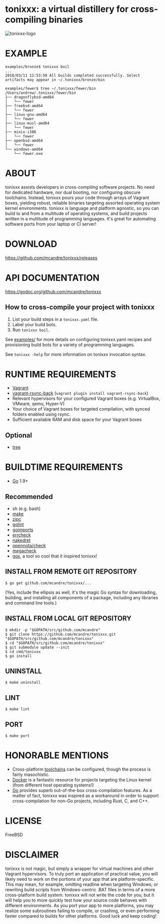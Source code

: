 # tonixxx: a virtual distillery for cross-compiling binaries

![tonixxx-logo](https://raw.githubusercontent.com/mcandre/tonixxx/master/tonixxx.png)

# EXAMPLE

```console
examples/bronze$ tonixxx boil
...
2018/03/11 12:53:50 All builds completed successfully. Select artifacts may appear in ~/.tonixxx/bronze/bin

examples/fewer$ tree ~/.tonixxx/fewer/bin
/Users/andrew/.tonixxx/fewer/bin
├── dragonflybsd-amd64
│   └── fewer
├── freebsd-amd64
│   └── fewer
├── linux-gnu-amd64
│   └── fewer
├── linux-musl-amd64
│   └── fewer
├── minix-i386
│   └── fewer
├── openbsd-amd64
│   └── fewer
└── windows-amd64
    └── fewer.exe
```

# ABOUT

tonixxx assists developers in cross-compiling software projects. No need for dedicated hardware, nor dual booting, nor configuring obscure toolchains. Instead, tonixxx pours your code through arrays of Vagrant boxes, yielding robust, reliable binaries targeting assorted operating system kernel environments. tonixxx is language and platform agnostic, so you can build to and from a multitude of operating systems, and build projects written in a multitude of programming languages. It's great for automating software ports from your laptop or CI server!

# DOWNLOAD

https://github.com/mcandre/tonixxx/releases

# API DOCUMENTATION

https://godoc.org/github.com/mcandre/tonixxx

## How to cross-compile your project with tonixxx

1. List your build steps in a `tonixxx.yaml` file.
2. Label your build bots.
3. Run `tonixxx boil`.

See [examples/](https://github.com/mcandre/tonixxx/tree/master/examples) for more details on configuring tonixxx.yaml recipes and provisioning build bots for a variety of programming languages.

See `tonixxx -help` for more information on tonixxx invocation syntax.

# RUNTIME REQUIREMENTS

* [Vagrant](https://www.vagrantup.com/)
* [vagrant-rsync-back](https://github.com/smerrill/vagrant-rsync-back) (`vagrant plugin install vagrant-rsync-back`)
* Relevant hypervisors for your configured Vagrant boxes (e.g. VirtualBox, VMware, qemu, Hyper-V)
* Your choice of Vagrant boxes for targeted compilation, with synced folders enabled using rsync.
* Sufficient available RAM and disk space for your Vagrant boxes

## Optional

* [tree](https://linux.die.net/man/1/tree)

# BUILDTIME REQUIREMENTS

* [Go](https://golang.org/) 1.9+

## Recommended

* sh (e.g. bash)
* [make](https://www.gnu.org/software/make/)
* [zipc](https://github.com/mcandre/zipc)
* [golint](https://github.com/golang/lint)
* [goimports](https://godoc.org/golang.org/x/tools/cmd/goimports)
* [errcheck](https://github.com/kisielk/errcheck)
* [nakedret](https://github.com/alexkohler/nakedret)
* [opennota/check](https://github.com/opennota/check)
* [megacheck](https://github.com/dominikh/go-tools/tree/master/cmd/megacheck)
* [gox](https://github.com/mitchellh/gox), a tool so cool that it inspired tonixxx!

## INSTALL FROM REMOTE GIT REPOSITORY

```console
$ go get github.com/mcandre/tonixxx/...
```

(Yes, include the ellipsis as well, it's the magic Go syntax for downloading, building, and installing all components of a package, including any libraries and command line tools.)

## INSTALL FROM LOCAL GIT REPOSITORY

```console
$ mkdir -p "$GOPATH/src/github.com/mcandre"
$ git clone https://github.com/mcandre/tonixxx.git "$GOPATH/src/github.com/mcandre/tonixxx"
$ cd "$GOPATH/src/github.com/mcandre/tonixxx"
$ git submodule update --init
$ cd cmd/tonixxx
$ go install
```

## UNINSTALL

```console
$ make uninstall
```

## LINT

```console
$ make lint
```

## PORT

```console
$ make port
```

# HONORABLE MENTIONS

* Cross-platform [toolchains](https://elinux.org/Toolchains) can be configured, though the process is fairly masochistic.
* [Docker](https://www.docker.com/) is a fantastic resource for projects targeting the Linux kernel (from different host operating systems!)
* [Go](https://golang.org/) provides superb out-of-the-box cross-compilation features. As a matter of fact, tonixxx was inspired as a workaround in order to support cross-compilation for non-Go projects, including Rust, C, and C++.

# LICENSE

FreeBSD

# DISCLAIMER

tonixxx is not magic, but simply a wrapper for virtual machines and other Vagrant hypervisors. To truly port an application of practical value, you will likely need to work on the portions of your app that are platform-specific. This may mean, for example, omitting readline when targeting Windows; or rewriting build scripts from Windows-centric .BAT files in terms of a more cross-platform build system. tonixxx will not write the code for you, but it will help you to more quickly test how your source code behaves with different environments. As you port your app to more platforms, you may realize some subroutines failing to compile, or crashing, or even performing faster compared to builds for other platforms. Good luck and keep coding!
